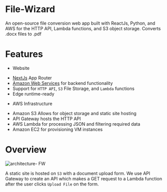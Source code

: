 # File-Wizard
An open-source file conversion web app built with ReactJs, Python, and AWS for 
        the HTTP API, Lambda functions, and S3 object storage.
                 Converts .docx files to .pdf
                 
# Features   
* Website
- [NextJs](https://nextjs.org) App Router
- [Amazon Web Services](https://aws.amazon.com) for backend functionality
- Support for `HTTP API`, `S3` File Storage, and `Lambda` functions
- Edge runtime-ready

* AWS Infrastructure
 - Amazon S3 Allows for object storage and static site hosting
 - API Gateway hosts the HTTP API
 - AWS Lambda for processing JSON and filtering required data
 - Amazon EC2 for provisioning VM instances

# Overview 
![architecture- FW](https://github.com/user-attachments/assets/0d0bde69-6798-4654-8dad-e0728ef4f5c7)

A static site is hosted on `S3` with a document upload form. We use API Gateway to create an API which makes a GET request to a Lambda function after the user clicks  ``Upload File`` on the form.
